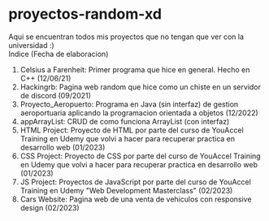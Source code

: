 # proyectos-random-xd
Aqui se encuentran todos mis proyectos que no tengan que ver con la universidad :)
<br> Indice (Fecha de elaboracion)
1. Celsius a Farenheit: Primer programa que hice en general. Hecho en C++ (12/06/21)
2. Hackingrb: Pagina web random que hice como un chiste en un servidor de discord (09/2021)
3. Proyecto_Aeropuerto: Programa en Java (sin interfaz) de gestion aeroportuaria aplicando la programacion orientada a objetos (12/2022)
4. appArrayList: CRUD de como funciona ArrayList (con interfaz)
5. HTML Project: Proyecto de HTML por parte del curso de YouAccel Training en Udemy que volvi a hacer para recuperar practica en desarrollo web (01/2023)
6. CSS Project: Proyecto de CSS por parte del curso de YouAccel Training en Udemy que volvi a hacer para recuperar practica en desarrollo web (01/2023)
7. JS Project: Proyectos de JavaScript por parte del curso de YouAccel Training en Udemy "Web Development Masterclass" (02/2023)
8. Cars Website: Pagina web de una venta de vehiculos con responsive design (02/2023) 
